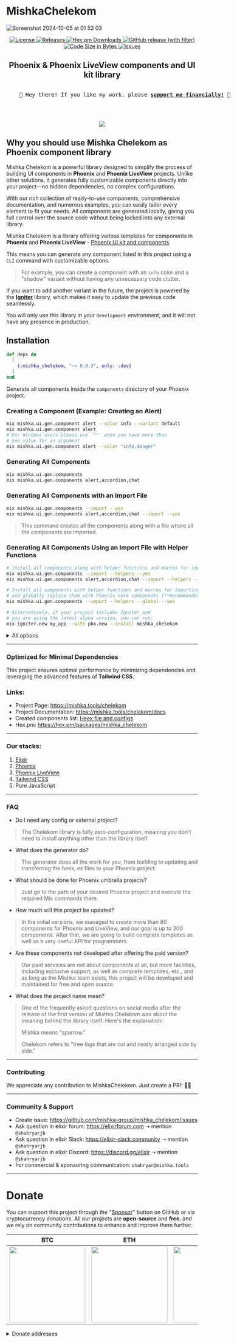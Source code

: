 # MishkaChelekom

<p align="center">

![Screenshot 2024-10-05 at 01 53 03](https://github.com/user-attachments/assets/16860771-e9e8-43f5-8441-d16ad8793ae6)

</p>

<p align="center">
  <a href="https://github.com/mishka-group/mishka_chelekom/blob/master/LICENSE">
    <img alt="License" src="https://img.shields.io/github/license/mishka-group/mishka_chelekom">
  </a>

  <a href="https://hex.pm/packages/mishka_chelekom">
      <img alt="Releases" src="https://img.shields.io/hexpm/v/mishka_chelekom.svg">
  </a>

  <a href="https://hex.pm/packages/mishka_chelekom">
      <img alt="Hex.pm Downloads" src="https://img.shields.io/hexpm/dt/mishka_chelekom">
  </a>

  <a href="https://github.com/mishka-group/mishka_chelekom/releases">
    <img alt="GitHub release (with filter)" src="https://img.shields.io/github/v/release/mishka-group/mishka_chelekom">
  </a>

  <a href="#">
    <img alt="Code Size in Bytes" src="https://img.shields.io/github/languages/code-size/mishka-group/mishka_chelekom">
  </a>

  <a href="https://github.com/mishka-group/mishka_chelekom/issues">
    <img alt="Issues" src="https://img.shields.io/github/issues/mishka-group/mishka_chelekom">
  </a>
</p>

<h2 align="center">Phoenix & Phoenix LiveView components and UI kit library </h2>

<div align="center">
  <pre style="display: inline-block; text-align: left;">
    💖 Hey there! If you like my work, please <b><a href="https://github.com/sponsors/mishka-group">support me financially!</a></b> 💖
  </pre>
</div>

<br />

<p align="center">
  <a href="https://www.buymeacoffee.com/mishkagroup">
    <img src="https://img.buymeacoffee.com/button-api/?text=Donate with Buy Me a Coffee&emoji=☕&slug=mishkagroup&button_colour=FFDD00&font_colour=000000&font_family=Bree&outline_colour=000000&coffee_colour=ffffff" />
  </a>
</p>

## Why you should use Mishka Chelekom as Phoenix component library

Mishka Chelekom is a powerful library designed to simplify the process of building UI components in **Phoenix** and **Phoenix LiveView** projects. Unlike other solutions, it generates fully customizable components directly into your project—no hidden dependencies, no complex configurations.

With our rich collection of ready-to-use components, comprehensive documentation, and numerous examples, you can easily tailor every element to fit your needs. All components are generated locally, giving you full control over the source code without being locked into any external library.

Mishka Chelekom is a library offering various templates for components in **Phoenix** and **Phoenix LiveView** - [Phoenix UI kit and components](https://mishka.tools/chelekom).

This means you can generate any component listed in this project using a `CLI` command with customizable options.

> For example, you can create a component with an `info` color and a "shadow" variant without having any unnecessary code clutter.


If you want to add another variant in the future, the project is powered by the [**Igniter**](https://github.com/ash-project/igniter) library, which makes it easy to update the previous code seamlessly.

You will only use this library in your `development` environment, and it will not have any presence in production.

## Installation

```elixir
def deps do
  [
    {:mishka_chelekom, "~> 0.0.3", only: :dev}
  ]
end
```

Generate all components inside the `components` directory of your Phoenix project.

### Creating a Component (Example: Creating an Alert)

```bash
mix mishka.ui.gen.component alert --color info --variant default
mix mishka.ui.gen.component alert
# For Windows users please use `""` when you have more than
# one value for an argument
mix mishka.ui.gen.component alert --color "info,danger"
```

### Generating All Components

```bash
mix mishka.ui.gen.components
mix mishka.ui.gen.components alert,accordion,chat
```

### Generating All Components with an Import File

```bash
mix mishka.ui.gen.components --import --yes
mix mishka.ui.gen.components alert,accordion,chat --import --yes
```

> This command creates all the components along with a file where all the components are imported.

### Generating All Components Using an Import File with Helper Functions

```bash
# Install all components along with helper functions and macros for importing
mix mishka.ui.gen.components --import --helpers --yes
mix mishka.ui.gen.components alert,accordion,chat --import --helpers --yes

# Install all components with helper functions and macros for importing,
# and globally replace them with Phoenix core components (**Recommended**)
mix mishka.ui.gen.components --import --helpers --global --yes

# Alternatively, if your project includes Igniter and
# you are using the latest alpha version, you can run:
mix igniter.new my_app --with phx.new --install mishka_chelekom
```

<details>
  <summary>All options</summary>


  ## Options `mishka.ui.gen.component` task

  * `--variant` or `-v` - Specifies component variant
  * `--color` or `-c` - Specifies component color
  * `--size` or `-s` - Specifies component size
  * `--padding` or `-p` - Specifies component padding
  * `--space` or `-sp` - Specifies component space
  * `--type` or `-t` - Specifies component type
  * `--rounded` or `-r` - Specifies component type
  * `--no-sub-config` - Creates dependent components with default settings
  * `--module` or `-m` - Specifies a custom name for the component module
  * `--sub` - Specifies this task is a sub task
  * `--no-deps` - Specifies this task is created without sub task
  * `--yes` - Makes directly without questions

  ## Options `mishka.ui.gen.components` task

  * `--import` - Generates import file
  * `--helpers` - Specifies helper functions of each component in import file
  * `--global` - Makes components accessible throughout the project without explicit imports
  * `--yes` - Makes directly without questions

  ## Options `mishka.ui.add` task

  * `--no-github` - Specifies a URL without github replacing
  * `--headers` - Specifies a repo url request headers

  ---

</details>

---

### Optimized for Minimal Dependencies

This project ensures optimal performance by minimizing dependencies and leveraging the advanced features of **Tailwind CSS**.

### Links:

- Project Page: https://mishka.tools/chelekom
- Project Documentation: https://mishka.tools/chelekom/docs
- Created components list: [Heex file and configs](https://github.com/mishka-group/mishka_chelekom/tree/master/priv/templates/components)
- Hex.pm: https://hex.pm/packages/mishka_chelekom

---

### Our stacks:

1. [Elixir](https://github.com/elixir-lang/elixir)
2. [Phoenix](https://github.com/phoenixframework/phoenix)
3. [Phoenix LiveView](https://github.com/phoenixframework/phoenix_live_view)
4. [Tailwind CSS](https://github.com/tailwindlabs/tailwindcss)
5. Pure JavaScript

---

### FAQ

* Do I need any config or external project?

> The Chelekom library is fully zero-configuration, meaning you don't need to install anything other than the library itself

* What does the generator do?

> The generator does all the work for you, from building to updating and transferring the heex, ex files to your Phoenix project.

* What should be done for Phoenix umbrella projects?

> Just go to the path of your desired Phoenix project and execute the required Mix commands there.

* How much will this project be updated?

> In the initial versions, we managed to create more than 80 components for Phoenix and LiveView, and our goal is up to 200 components. After that, we are going to build complete templates as well as a very useful API for programmers.

* Are these components not developed after offering the paid version?

> Our paid services are not about components at all, but more facilities, including exclusive support, as well as complete templates, etc., and as long as the Mishka team exists, this project will be developed and maintained for free and open source.

* What does the project name mean?

> One of the frequently asked questions on social media after the release of the first version of Mishka Chelekom was about the meaning behind the library itself. Here's the explanation:
>
> Mishka means "sparrow."
>
> Chelekom refers to "tree logs that are cut and neatly arranged side by side."


---

### Contributing

We appreciate any contribution to MishkaChelekom. Just create a PR!! 🎉🥳

---

### Community & Support

- Create issue: https://github.com/mishka-group/mishka_chelekom/issues
- Ask question in elixir forum: https://elixirforum.com ➝ mention `@shahryarjb`
- Ask question in elixir Slack: https://elixir-slack.community ➝ mention `@shahryarjb`
- Ask question in elixir Discord: https://discord.gg/elixir ➝ mention `@shahryarjb`
- For commercial & sponsoring communication: `shahryar@mishka.tools`

---

# Donate

You can support this project through the "[Sponsor](https://github.com/sponsors/mishka-group)" button on GitHub or via cryptocurrency donations. All our projects are **open-source** and **free**, and we rely on community contributions to enhance and improve them further.

| **BTC**                                                                                                                            | **ETH**                                                                                                                            | **DOGE**                                                                                                                           | **TRX**                                                                                                                            |
| ---------------------------------------------------------------------------------------------------------------------------------- | ---------------------------------------------------------------------------------------------------------------------------------- | ---------------------------------------------------------------------------------------------------------------------------------- | ---------------------------------------------------------------------------------------------------------------------------------- |
| <img src="https://mishka.tools/images/donate/BTC.png" width="200"> | <img src="https://mishka.tools/images/donate/ETH.png" width="200"> | <img src="https://mishka.tools/images/donate/DOGE.png" width="200"> | <img src="https://mishka.tools/images/donate/TRX.png" width="200"> |

<details>
  <summary>Donate addresses</summary>

**BTC**:‌

```
bc1q24pmrpn8v9dddgpg3vw9nld6hl9n5dkw5zkf2c
```

**ETH**:

```
0xD99feB9db83245dE8B9D23052aa8e62feedE764D
```

**DOGE**:

```
DGGT5PfoQsbz3H77sdJ1msfqzfV63Q3nyH
```

**TRX**:

```
TBamHas3wAxSEvtBcWKuT3zphckZo88puz
```

</details>
